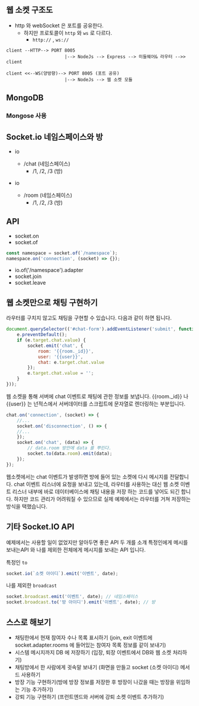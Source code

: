 ## 웹 소켓 구조도

* http 와 webSocket 은 포트를 공유한다.
  * 하지만 프로토콜이 `http` 와 `ws` 로 다르다.
    * `http://` , `ws://`
```
client --HTTP--> PORT 8005 
                      |--> NodeJs --> Express --> 미들웨어& 라우터 -->> client

client <<--WS(양방향)--> PORT 8005 (포트 공유)
                      |--> NodeJs --> 웹 소켓 모듈
```

## MongoDB
### Mongose 사용

## Socket.io 네임스페이스와 방
* io
  * /chat (네임스페이스)
    * /1, /2, /3 (방)

* io
  * /room (네임스페이스)
    * /1, /2, /3 (방)

## API
* socket.on
* socket.of
```javascript
const namespace = socket.of(`/namespace`);
namespace.on('connection', (socket) => {});
```
* io.of('/namespace').adapter
* socket.join
* socket.leave

## 웹 소켓만으로 채팅 구현하기
라우터를 구치지 않고도 채팅을 구현할 수 있습니다. 다음과 같이 하면 됩니다.
```javascript
document.querySelector(('#chat-form').addEventListener('submit', function (e) {
    e.preventDefault();
    if (e.target.chat.value) {
        socket.emit('chat', {
            room: '{{room._id}}',
            user: '{{user}}',
            chat: e.target.chat.value
        });
        e.target.chat.value = '';
    }
}));
```
웹 소켓을 통해 서버에 chat 이벤트로 채팅에 관한 정보를 보냅니다. {{room._id}} 나 {{user}} 는 넌적스에서 서버데이터를
스크립트에 문자열로 렌더링하는 부분입니다.
```javascript
chat.on('connection', (socket) => {
    //...
    socket.on('disconnection', () => {
    //...
    });
    socket.on('chat', (data) => {
        // data.room 방안에 data 를 뿌린다.
        socket.to(data.room).emit(data);
    });
});
```
웹소켓에서는 chat 이벤트가 발생하면 방에 들어 있는 소켓에 다시 메시지를 전달합니다. chat 이벤트 리스너에
요청을 보내고 있는데, 라우터를 사용하는 대신 웹 소켓 이벤트 리스너 내부에 바로 데이터베이스에 채팅 내용을 저장
하는 코드를 넣어도 되긴 합니다. 하지만 코드 관리가 어려워질 수 있으므로 실제 예제에서는 라우터를 거쳐 저장하는 방식을 택했습니다.

## 기타 Socket.IO API
예제에서는 사용할 일이 없었지만 알아두면 좋은 API 두 개를 소걔
특정인에게 메시를 보내는API 와 나를 제외한 전체에게 메시지를 보내는 API 입니다.

특정인 `to`
```javascript
socket.io(`소켓 아이디`).emit('이벤트', date);
```

나를 제외한 `broadcast`
```javascript
socket.broadcast.emit('이벤트', date); // 네임스페이스
socket.broadcast.to('방 아이디').emit('이벤트', date); // 방
```

## 스스로 해보기
* 채팅한에서 현재 참여자 수나 목록 표시하기 (join, exit 이벤트에 socket.adapter.rooms 에 들어있는 참여자 목록 정보를 같이 보내기)
* 시스템 메시지까지 DB 에 저장하기 (입장, 퇴장 이벤트에서 DB와 웹 소켓 처리하기)
* 채팅방에서 한 사람에게 귓속말 보내기 (화면을 만들고 socket (소켓 아이디) 메서드 사용하기
* 방장 기능 구현하기(방에 방장 정보를 저장한 후 방장이 나갔을 때는 방장을 위임하는 기능 추가하기)
* 강퇴 기능 구현하기 (프런트엔드와 서버에 강퇴 소켓 이벤트 추가하기)